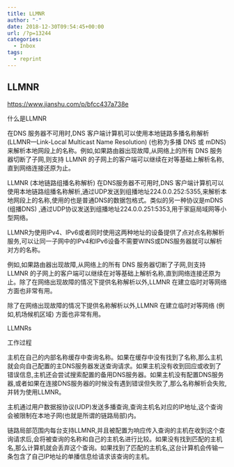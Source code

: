 ```yaml
---
title: LLMNR
author: "-"
date: 2018-12-30T09:54:45+00:00
url: /?p=13244
categories:
  - Inbox
tags:
  - reprint
---
```

## LLMNR
<https://www.jianshu.com/p/bfcc437a738e>

什么是LLMNR
  
在DNS 服务器不可用时,DNS 客户端计算机可以使用本地链路多播名称解析 (LLMNR—Link-Local Multicast Name Resolution) (也称为多播 DNS 或 mDNS) 来解析本地网段上的名称。例如,如果路由器出现故障,从网络上的所有 DNS 服务器切断了子网,则支持 LLMNR 的子网上的客户端可以继续在对等基础上解析名称,直到网络连接还原为止。

LLMNR (本地链路组播名称解析) 在DNS服务器不可用时,DNS 客户端计算机可以使用本地链路组播名称解析,通过UDP发送到组播地址224.0.0.252:5355,来解析本地网段上的名称,使用的也是普通DNS的数据包格式。类似的另一种协议是mDNS (组播DNS) ,通过UDP协议发送到组播地址224.0.0.251:5353,用于家庭局域网等小型网络。

LLMNR为使用IPv4、IPv6或者同时使用这两种地址的设备提供了点对点名称解析服务,可以让同一子网中的IPv4和IPv6设备不需要WINS或DNS服务器就可以解析对方的名称。
  
例如,如果路由器出现故障,从网络上的所有 DNS 服务器切断了子网,则支持 LLMNR 的子网上的客户端可以继续在对等基础上解析名称,直到网络连接还原为止。除了在网络出现故障的情况下提供名称解析以外,LLMNR 在建立临时对等网络方面也非常有用。

除了在网络出现故障的情况下提供名称解析以外,LLMNR 在建立临时对等网络 (例如,机场候机区域) 方面也非常有用。

LLMNRs
  
工作过程
  
主机在自己的内部名称缓存中查询名称。如果在缓存中没有找到了名称,那么主机就会向自己配置的主DNS服务器发送查询请求。如果主机没有收到回应或收到了错误信息,主机还会尝试搜索配置的备用DNS服务器。如果主机没有配置DNS服务器,或者如果在连接DNS服务器的时候没有遇到错误但失败了,那么名称解析会失败,并转为使用LLMNR。
  
主机通过用户数据报协议(UDP)发送多播查询,查询主机名对应的IP地址,这个查询会被限制在本地子网(也就是所谓的链路局部)内。
  
链路局部范围内每台支持LLMNR,并且被配置为响应传入查询的主机在收到这个查询请求后,会将被查询的名称和自己的主机名进行比较。如果没有找到匹配的主机名,那么计算机就会丢弃这个查询。如果找到了匹配的主机名,这台计算机会传输一条包含了自己IP地址的单播信息给请求该查询的主机。